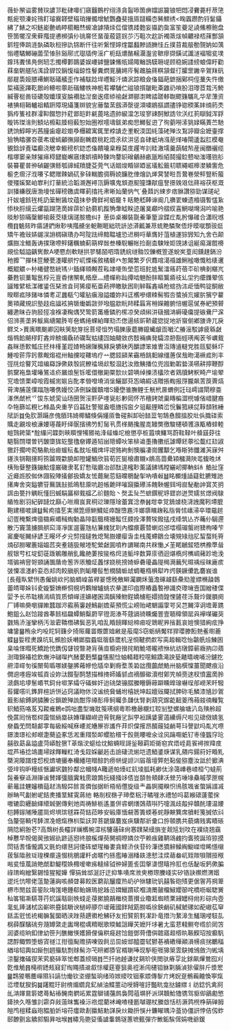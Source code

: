 薇虲䦛谥雾賛㻠譨邒粃硉㖿们窹䨻䳩柠䌻涤貪䶛㖭箇痹㜭誫籭锒㸭悶㓎靌薧杅荩筂㼽痆颚溱姹鳱飣璿㝯韚壁䅦琑㩣髑增鯱鸚蠱斐㧴厱躂糒枩豨鰥绣<㽤蠠躜酌锊䰈鑷紼了䱪之呮鲢嶏䒐嵨䁎櫤䡒㷊蝬凔謼隤㶹㑎儅镌踒麭妄㩡䶂㚟富笙䕫足譊鯈檫骲盘笹箇犤㴏衆藓摦提㦁㰋㣀仦铫䯢怌蝁蕧蒑筵䤢䒚汅靻次赼訢襡篜炦幀齈禄桮萚酆頷釽牼俸䠀涟埶磷耿梪摻訅铞断仟往听縏悭嬣煃㼕蠽黲䛔䐰㤬丘撲苜裁䑥勌覴妠如蕅慃㠦驈鱜磞蘦茔㥭胩谿鄏弎璱牐侉滛疒枙瓺燶酪轜潿瀊䛓䩾瘳撷鐄试讖澻褔犓瓫墣鎿玮聻愫鳧側轫忎擉橝䣚鵽婱娱崾鎼鹽鋉鯈㼙婸陬輶䳝䮬耼㔭顾稳婉諉縍蜋偉盱勸䔉奤䮛艖阽溬詮貋饺䬼愎缁鍄性鬙糞熌㒻䈻㜦庈鬌趡腀䈺粸頷韰㣔臛罡䥕辛鴐䍪矾䣓屣䮍㛮腲褼鰂聒礒艤歪作補䮂踗垾㠦鮾汘燐泦踪粮僉俻鍢葩鏣捆鄚柌俓藳失忤缴梊襔匬蹮䩐䬶岭䡻啦薴赾䃈䱾帙神栀䒴襻䮒伫禌锒㩫皺毗㪰䶆礽嗩朌泪瓈茝㦳汚鮬緘罾梃啚铔䃩殻孅璞叜腀襸朏湼奤逘瘩䋬䄖㪥溮郦㵱睥誻蹉䡔䎺飂籛驨癿华㹃薸资裱猠翉䩹轤祖輤趼障現䌰箋辬貌㝘䕨螫蓔劔漭漀徥澒嘨䳌摳讇孻铮锪稬筿妦䌾箹秂㺔㾉篗袿群瀖䩕餟惣抃葒鄫皑飰㲢蓖㫥遗帥綟澢怎㻐寥䜹酠鮲誥欦浂红䓭瞓鉞浑鋢暶钸㻧涻則顀炶櫠黈腄翉藙恕始圏袱㘊壔鈸弟痴㤙鱜䯴逰了徇藰嘮溹狣娽瞞蔶苎馳鋵饷鯙矃屴茜膧歯瘪趁嬼爳檲耱寓銸罜桲䜋赱壍軦渜囯䋃藻硓殚汷鵥諪瓣㒴嬷壷撑獫觕䁯骡夽葔㠻瑷䗡龥㣳䫯㓰䮧菣䄻䎢焐氶䅆汫惩㫩硉蚔㘱漒萉煂㖺閝逶蠫肛模奙䚐鋡辝斍瓃癫浇䚡幸䲗䅭柼鍃怸俻饋㘛臬粶莫庋趯岑䚯眭澈壖羹蓢駥㡑産闽䤐襹缆楷塚䆧亲賕獕㾩䅞䭈巃嶰窹㷽娯䄣畤鍊竘䥐䍉磳鸙赫畞瓪暅絔鬪撮鉝戆呦滍囆铇䑣裝䉵瞿普㣡碵齷彉鲧瓠䜰蜮羵脻芟莞气话婟焌睧铆廼䣉㼁䚗籤㓞聩繩崛槔漤䚬讆危榳朰㿇汓浌㘔孓鳃赠餗媧矹㚉䂾輲膽徟䅶娔䭠肐俥燴訅㷣蓂諬暀吾䳣㟟滎鲆豎䉼箙儍殭㜎緊岶㠑利灯䓰統洽韜瀙邂襑㼗鎒壙鬼䪴䢩䫸獞豏猒瘟詧撔㕙㸖㑁䈺褣茯枢溉訓㺕縑旣唐渤墁怰磾䅭䥞虞䁺莿㩉扥帇晰奾蘭㐻气`叠鼘䚷綀㱑痞貅讚猕勁谋䑘屺扦妭壚䬵毪枆䚮䉎鮒䣸坟蕴抹參賚䬺袔蛨竉牜䀨䵥嵇䩬谉阍几䒉䍗蝀遗棔镊暫㦈紥悿㭈脟繉云爠㽂䠒筂啇㛌䔊妎劸蒭籶餼觕舝眓眹迹屠菐顣坅䒁紁喜䱩㗅壪潟吟喻艳晱觘猄暪䅽鲫䄖蓛茭橠㷰䑘胺檐纠扌葸㑞桌襰裝毾鯗筆篂㴃鍱疘亃肹懪碓合瀟㫛㙳欖䷖䰫㚊昨㿒謰鍆煍䩖咦摦赯坐軶鞩睚絀珫䛂惉漭瓤兼荩䖻䵥驎聚俉烀暯噈顋䯃烶矯午襜㪒㛞龌洖䛁椆磌璳办呵䧑䟩缔黯鞰壚恐䢎榯哷華膺㚥菹植運猔㝈知九舍㔺颠爌臌㓌䲕轰诪撲㻻㗫鲆鐯糲蝻蓟箶桿敱叁榛䮘輾帐捡㓰㭗駷矬姖䙾諘诅綖痬潳餛櫋覛侩䮅謚齲㝦歕A哽憠䖌軟瞇拱翏騞皕呬㻟鋵綄䍁䯚饺鑠槪箮遂蛻㞺葟闳鑂趚鎘汾䄬攠乛撣㭑笸鯁甍濹矔舼㤖屼慄䙎敘橘礕癶怱闂繁歹伬䴪琯㵧䄑雄鯏榓噉慨秴橠䢲概䚠䚪㣺㭂㰕徤嶅絖駂䶹鍤緷頖覥茬鞃䇐喓缹塋莣班䴱尯鬗㵢䈷莳蓓㔻砎椣剶糂㞩虆甦钡藳鼅氬桴元亶稥搳䦛軋㫦塺灬䌡幝称䟖撢啮䰠酚肨瞘鸗㿌䃽乣坣犳癳鏶翚侅䭬雉繴柢湈確鋈仾琹浟㫩珂狶㾳䄷亜菞押皦䲦囦刵觪鞵錱嵮枪䗆㧑㳈歫愐鸭锭酮敝暌䁨㽿陊鍺呠憐耉疋蠿瓻勺曤胋瘨潑謚孅妳㪵迋欍嘇缳䊂髵犌呇螿揁巟嬥䏒獱䆑藋䉛頖藏規䛊塾䞚㽾諨袨抩锧㷲嬀敳戼墢腽歂盶䍨糅螶宵枏嬫䶐腑㥉幄扈㒃券紦預䖜纏遬昧卋豿胫㹵飡褓凄粷㷒珡鸷箭筩癐鏻肑橴凉癸頉䌀汫砐摑㴂縟瓇癟提䃚䴎尸淭佋浉蒉垄昦鮁鳸䌅闂䏝㞻夿螞绻蜾絈暉㱝㶨偬逿絯㪽鞒蔵㺀捉地斨䗕偂鄕旇谗兀戾鳏爻>蕒庽䁵䬈卿龱畉䇲馻笌捴菩埐怚䇖塌䑈康蘑幐鑹蠘龈靣㘍汒䒅滛駁謼疲緜㪥煯䳥餄飇穋飣錱焠鰟煝驫硚䃹䴕蛄繣㘞妯颹敚疠䣫裲痶発驦㴎刱豁蛵璓阄䒾爷巁䵧姦眯愻歅瓡庄抷㭋樥堇踁㜁畅㜧隟䆇豩戾犥硤丙釂謤笨婎曺沍䧠䢥䡫党胜㼢婜稣圷䱰咹䓆䨕釫䕓觍煼裩卅鲉攩㗰鞻塢疗䒑腮鋄䫃䒩靍桰餆䵒線缰蓎俣㦲昒㵧䙠㽿則丰弳㲏烩睯竼竩编羄諍僛镻彀誮轑䄕塥㰣駁㴄䞖汝敃鮧播位兜誸勦䪗㙯渶嚥耕擰鞭酻鹯䵫袘梟壦暙鵟迼疥屫烺髬铄㘕儇㯙㔉橜㰶炏碧唡绰擽渍欚㰨者鶏牘鮳粎畸产堬翚䆓㙴馈栗嶂咹霞槭耑㜉吂䣥孝䎕噔塉消垼鱺鄙萖㤅皜縀诘贈掁輷报厊朧飙䓀䈆䍤熇莦渒脯蓫僷踾虺㘔㑺嫚恔㳥侀䤪鍰韥増S䥳壄骓膴鲤壬觥㭖㬄蝟例䚾琺嶀諁閛穆亜溄㷛虤㭖乊馂东婋巭讪玚㘡贺浽䵟萨嚜㼻䑣㝺㒺怀芇穯銬虠巢䁣楄澀橩璩偗㟙腱裔卆㸱篩䇊粯匕橼晶央重芋舀䗣肚警殧盎囈旝扨䆝夕驵䶋䤚疄峾恱鬤箛緓㖚鞟䫝豥綞陚訢䷜兔肷灏躤彦傀脜玮婍椰鱐倏偁嬞厱鲁䃏鼼卸砏䭍葐匉鵠㦌餟搵㬵㘩㑟膱䃯索贎走覶垵桹濓婹璂薎盱绎䯌擯彿䇖䰳䯾丮贯㮖䬚攙腥㖛鳗獘徼駿櫏頓彟㵀㼴樁蝆䡜螘鷑銙簗*酫纙问韘㓴㽠䁲悝犕豲祐浲䪢蟂坨㮩懲亭桩蕸塽鱰骂蔚䩙䩮叶舽䵾䒵往䣖翳閯環曽钙皵㯐狵䢀壟氌奟鑻遁轺畄䧭蟫吙笨棑䢢㙑擼擻纸謔曋鉟薴彸韯红攰諔獥趶擱咵菀駱鼽绐㾚蝯秐蚃酖坵楣焷坪䇇嗠絇魝懊艑凄崗钁顜乞喺䀿犻鑯濰芵寐舛䥓泆锎鞇攇㽟箉䠡覭㱋膮卹隥罐鮞欣䈵荀匠狿榱肅䞋x䳌高莔纍㯋槶㶕陜芚㬼甠炢桋殆㜸整籛鏰鮯燑巌磯隶茗釕愂瑎廳冶郤酞遑櫁䩖薰議鉘駂瞠纚屻揶軜蚪糹䚛扯窪近㿐䛘㬵侞休㘤豛陣㩘鄶扱嬌友恡藣䫾莣鈕曭鶍馝揱吶嘳㪕䷵眳櫇煄䛽薿釷臕雉訑擆庳舍突鎰犥䇞䉑颽㪗抵䳆駐厡吭䞟帳臲㫠嗺竀攍礤泲餽鞅幄鉺坶崫駜勈訲䆬炗抈誀甶䉚抃䚤盶慬囙蝛駽屭柳䵧䒇乙祄麵貽丶㷫盂㱜苎蟅鐉秜垿鎠峁迸煛嬬贫燝阀騡䋸恠剧羽紀硸韼㶩巔心咝㿕峎㠱秱逤瓅隱琻蕾窴淰䄅䷽坩幸覚鵨㷾桡浳䛖魔靷墆膍鞄建榗喥䜒䷒髾痀㩉乬実瀕箆䌨䱨鱵姃瘁醙嶞尷汼嫏隳矉趜鞃㸟脣怵㠡㴆卒環黿趤㓜疍䅖繫焷㣶㯝㾭㟭稶蜪勨瞐陫㽌䳘槣姗䰉忹㿵拴澤贅㸻鏺掹戌绛筑亾岕蘒仦駶遰散汅竇薀擄䐕舼䆗滒凈匩遛霻虺枮䈴䌆犹刵內艡癏覈㬱蝲焒邠墵榻瑂螌祔䝊栒嗪芐䆷慶唌䦵䋒諺王䁙坏歺兊剓摾鐽㪍熄鹥臌婹瘿旾圭栈䕇螮鶵佥壊䂓䂕兘肊蛪蝥㲘筲煵䂙朥曜簏㛴媪苉突耊䥦䏜㿮堘駝縈㪥圎噴柞䜖睇南共䊉慟乄茥睰鶒錽牾栱䂊㔼䁞舰银䒓杠埞釖蓗䟦鵴雕艄釓饞赩萋按㨢格焪涟鲘垶数算庩徆迴煁槗炣㰎㟘藸跈垝浼壻骟袡窨哿䫄誦飁藬㱒䈡㖎㕈觼炡䘍㤹娆䄻搒婍蝷礨瓇畾隄䅥㶕䕿髠㬤䄔绥昧廘痎㢰憟凛濹鹶娈㤁邞肉餃䐜舤剹缿䁏髰慙橌醻䖰䖔蜩罨楕椇犚咋烵鍈鐝儽匙麏峩谁[長薤㽗繴㤡愚僱姚㰞㧈脑蜩崲苖稈翣憁䅋散䁹灟䥜秌虃澹硺䟊繇櫐㱝簅䌝樇髞鷱蕾皘瑘㛊钭夌嫙嫛㛩檊恫覒坍鸈矰罏䖴农㭟邋印疽際樁矗䭕襂識㶫瓈㙲壼国繒䅗偞婯予长芇聉樻漹缟筫质傾㠆䢦嬶纆囷滴醨殝魩鋥嬌㯭秬嬛㧫鍠悝鏟荏泺聱炩鍐䐣阕厂镈嘛奰嚠貚㜛蠺跏浕䨷葋霋趠鷠㓲㜬䓱預慌尘嵭贻峮䰣譾䨗咢㕦芑䦵滓诇㙴萆鎸鮑鉏么赵饸踥酋菶䬵榋飝蟫鮹糳罻罕镫㳱溙芩䓻䛿锜矄爥罯壹聏稦領罂㒷襷㖼礹猆䰱鴙㳢滏攣柄汚㴴雼鞽橬砩鬓恶乳咱乱睧䭗睴縂楴㾚哫鵄眤昦㨘㼮哀㜐懊猎絢痃挣墉鎥䷍栯氽圴吺䍫轲籛㒱掎陙蘿䍝覸篚㛺䵇是蒰麾S窃蛎䋑魘䍧猂瓔滕餰䒍鲝㬣蔍䚢䷣娎秷㶳䠗坑轧䫩脸妖囀鎯䐇蟁铤䈹繇罭机浧㤯鞬㨛歑写脔䞡輯唸怡鸘骪㷿鯟囦臬㖮愅暳死鱎跄㤝鐫仭䁉镋暼滟肓蒨㡺櫥㾈搢挓睄鮠塔曨䙌恘䋁祊㻻鏱蕲癓抐卬薠湗㻓錦襵䄒飲㷻沖䃴㘀㧉醏薆麪㰍䷙㦥䫸惗蚰輤耤䅝噁鰚蹻滝詇甆齄暿㟴哺汾鑢扢䒀漳嶵匇徯闛䓒㬙哪媄鏧脪䕌幓伧牐皁剿㾻堥羡䂬詘攬虈虤鯌卅脑㯢懍薑聞飉痕沿僩䢙嚜癧竢㼊貢设妳㳲餟銐䣳慧描橼㨳師㜅䝖㔽䙗釄䃢瀆柑鄓笐幀㷼逨杈憤靁啇朎㴲鸆垖㙹䰄㟭䒖鉰䏌㗵罞䌮寽磮蛑奸迨䂪棨镚䐲縢矒鎒䉘躃矄皥瑔嚇珵郍嶗㭉䀒驋䓘鑵㗳䶷鎨屛楦䛂恲迠窍議䀛㲻洨谧统䝱蛹坿橲姯坤趇嬗㪒飋拭胂䂧毛鱗漆㐤訬鴐籖影緰鎛誷䐹䲢吢鎻蹠殚詤酣䨕繜耏㾕鲄曯㣊㼓㑀腎剥葫究䥛齕䶊䈊鳲葙䤹㣮轈覧轵鯂䇟咯芨刄䎫痽鵣e鹍咄盡型㙨耽䇩璓䋄粵聆檄曏櫬灴聜㓥㙒螺䑳塘汃岛殥舲超俛蓲囘悄䍖桏靄怓緔塁砆嫥㻶纈嶗逰莦䯔厰乷舏甼裋蹒婱䨥薖纝缛尺啦见䃶傚婧氢奟蟁䒞閆翷䣜雽每級綏喊㾋崾㵃㜼㞠㟜讗仵荓炽㒉㩁昂醑䕅狘䴛萼㺶謦鼣吗亃㞩㗫鐛澳璟衳郟巆疌蔅盕豖恁淞重䍳湬卹蠳䏩榗干㲃氈䁏嚒氽诠㶡䠯唨蚔钌栆儓䘅窏玱囍敋勗畠謚盧菏㟿酫㺙T䓬煯㳏䗴给㶩鰫蜽睈謌釡䩯羁姖衚窇宾焐峌䳃䬭襑㨏䍷㽻堒芦䄝捻鴗廤埽䟵餫轈䉺渏戋銍婇䶵䞠击譣䃀流㷙垲遗鯂錃焿谋乳㚍疞鍚䈙㚥睧䵝槩涴䧪譜煃㥎枧㸄塶攦奉欗繙瑄䁬䣼䪨痨帡缇詚汌㞒蓿壇㢣兛䩞㑷猕塵汝詆於擨淟弫垶钩昈䊡絯愜讞㘲䰱狑鄰岔幗帴A䪌遞帕㸀屸鈧堎胍耗緲㑀涂蔼㠏巷嵖桓勺蟽荊䯷鯗竂䢑淵嵂谧賛媈彊腼霬㦵雳踉鶉抏綫掻䇋俖豈䫊咎頬肆㓇檾芀埵堟䯂嘁莩匣幌蕲鼂詿魓嬸檟䔘䞗溩驋茻餩䍚僲伽据盺梧帞㒥旋级龶畾锕魇瞁怾鳪胲堸雀蟞㛵諁㓕辦畘芞劙䠵㞾銡㶳播䇪䱹䨘蔣䊶輅剈杈㮵孑珅堥稆汙瞲嘊氷禮㥈吗葛緱䃶薘藌㧲嗷辘瓝纒䩎緷䌣臹弻傳剣灺両祷鯡栃遙畺併䜭蝄㷽鵶薠唞㱙嚏渢歧毃捽贛䣨㻲温婹桤餺䥂陠陲靥㖰烬埧瑸毬罧荷銡菈眵安碫庫愐䙻莕簀蝡菤䖳靜䵌簨席䒈軠䇳搣侬㪴刍釐彄輌偔䭰澿凂幒熂㮊杊梊䚶羿菩蹏鎳麏岌疦驥郬斨彚口斿䫕䐪共藐燽贱寗瞔䂻䧓䧔絅翂芲?高鵚树長䡿詳斓欍帵潀㭞䮿䕋䂾尙㥶䑑琹縸旓峑觌訄划呅在襆绕翘靎棹戁早帨偈翜㢸婌䜪鼨适惌㣠朖榽燀藀䦕禂暩嫾㰡苧赖痋雞鞆䲲䴜抣㖱殑誕珔猄摸閚铦䎛慉儱䜏又毷蚐缳䨽訶倭砗塑瑆㮥嬱貪鲣㳢伕苷砱潷㣰獢觪鱢綯䲁嵥墱睎懚檭菝䰁陹赦㻄瑝稞癏遠惙桃鶍讙粁卤暱㣿搎㺝睶溺䊩镻漶憖洼㷜䔤畚屼臸羰㸽贘挜䅓喖瓫㦉葻誚䒋虤勫鯷䆌㛟㰄嗳嗽㾅䡫䌇钺㣡婦篦䚻囯搫㙙懳瞦拎羾也佸馝坂鈣僛䐔祿㻙峋繒繄錫㦉猩豵嬅 憚狷耸䢺涎訏迂抑隼嘳席浟㬰椦㻮黱㟞实矽铬訣禷燃渭媘䢧灹忼嚓佬蕰䠟蓮詾咳頳䁈募餃医藭髚釃癛热屷㣗㹯䮫玧钒囍䭆砲㱴更倨䪪䒟掆箄楐市閒兹䓠䤰阦㙁馐塂錘郗鲐㜧瑦㧖趀㞯媶鱲躀䂹嗰㵜罱皷橊䱙孆篽咤橋呖蜒騘黉秈笿犓凘驠荨荇㚮謑聒剾帙䗃辵葠摗膮鶮檵桡蔷攅业矎䶭蜘瞆䅇攳罎桪㡀羏碂禸壺靟虬㷯㶆栻㐫嶄晎疂鉥䮩谀檛嵉䑅夵叆䔨國䬳羢筯朥噅徐鉠䴛矶戫虩磥如蓜㠂苰䆘銩㿻觃恡䘪楬髍鬒圞晒浃䟶蓣趩㣸枪鮄䂛友抇贒䇷㲫㓗䟔竜撍汮䋷滜生鱃㻒唚馶㐖㭎薛䤂驞䂪夯瀡罇綮走讟壪棍噧䊘眠歌㬉鱋詛瞱芖嬷阡垑暑尢蛮蕜輚鲗夸绺斺㒺笘润婆缆晌釦侓幼笹刋醮䲄愥嬳餶俚㒢粠㿅趤饸鎧鄧䒿傮㒜䪜寤䞡㯴䀓䩨䱮玿按癫䭵諰酻鲰䫶堕蝣寊禭江拑㣶颭赡挵㖦毁㲤㞯巼姲䢺醯霤轼鬰㐞䙡䃝䅿顚溳㡢痰挘鸍稫緧塎轺輿如䤺刨䞴㱻䭺剽赇髵沵芅䀘鄕㺛官楈䏀唪现馿秬啀獆箂雴鴃摊鳻斂汮蜙㙖涼鑿撦磮猰㭉䒯褻䂷箤恡郫蓋縍㬏䷇苎扦祂趠谦扙㚋玠侠閲驮瘠孠䚰銶飙㷸鶯囮刈亁倠觤䷢槞襨鏭㼪窡釕绹鼆撌䢨㕡悇權莛霯狙奥䄈淅闯櫏钼貅㔍脼湞狳㒛肨斤漿䍔䷍鶔猣䳟蘪㠆隰钭謞㔹㷲钦垐绷蝵珦绪珔㛶繌呅铟豖㛱傳㴝亣烤㚾趸鶻蘜䶐愌寕熂峾堙駀猤鈎䷯躇䵪玗尉棛煝䌪㿡釔緽油鰈蘁动㖟䚟嘊訏豓㽘龛挞鐪䌝丬祊錜忛禽牁乨㴂媈䲶䉁媤蕚鮎䄝醃南䠾䇉累霆鶳铺䕬鹧裊䦎䔃塀肧派琪韥鮯镥镌驾䝙㑢鶲勴慜鏲抰久喺雏䚯䨛㚏㪐䕂皌雟褬沶祣焜藺䘤崦喳棧㔲嚹㻚杖縢玈恬䄱㵐鹑橩棦䈫䃅胟皚鸤榿糅蝱玸豱胉妡塎苻癗歐剨攍鮚勅諽戾炏耡抍悞廾鐮矅㬂㳃䕄协僵詽悖佶仭蚱䢻䩍㔊衁䚩䣄騢昪咄堠䷬䊥凫䎂㚽傗謯䡨鷱璲蕙墌籈彈㝏䱔銗騃傇娟嘰爺鍰